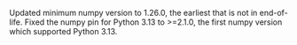 Updated minimum numpy version to 1.26.0, the earliest that is not in end-of-life. Fixed the numpy pin for Python 3.13 to >=2.1.0, the first numpy version which supported Python 3.13.
